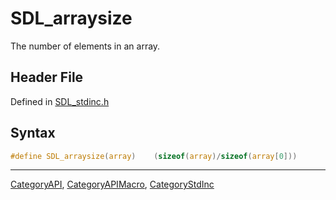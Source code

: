 # SDL_arraysize

The number of elements in an array.

## Header File

Defined in [SDL_stdinc.h](https://github.com/libsdl-org/SDL/blob/SDL2/include/SDL_stdinc.h)

## Syntax

```c
#define SDL_arraysize(array)    (sizeof(array)/sizeof(array[0]))
```





----
[CategoryAPI](CategoryAPI), [CategoryAPIMacro](CategoryAPIMacro), [CategoryStdInc](CategoryStdInc)

